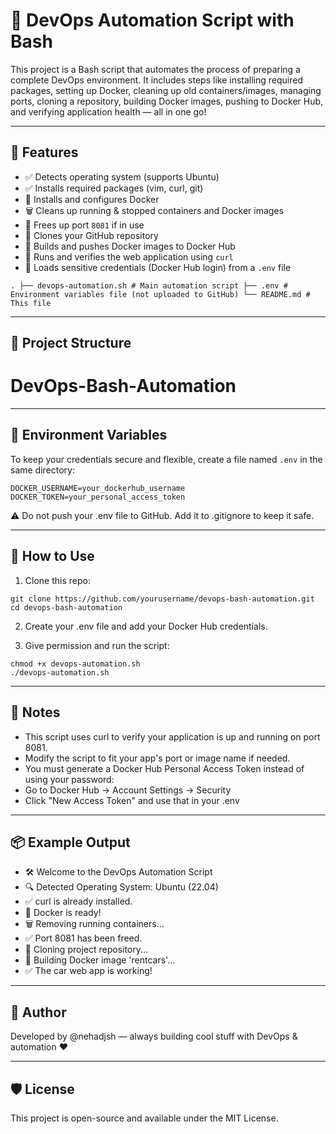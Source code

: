 # 🚀 DevOps Automation Script with Bash

This project is a Bash script that automates the process of preparing a complete DevOps environment. It includes steps like installing required packages, setting up Docker, cleaning up old containers/images, managing ports, cloning a repository, building Docker images, pushing to Docker Hub, and verifying application health — all in one go!

---

## 🧰 Features

- ✅ Detects operating system (supports Ubuntu)
- ✅ Installs required packages (vim, curl, git)
- 🐳 Installs and configures Docker
- 🗑️ Cleans up running & stopped containers and Docker images
- 🔌 Frees up port `8081` if in use
- 📁 Clones your GitHub repository
- 🔧 Builds and pushes Docker images to Docker Hub
- 🚀 Runs and verifies the web application using `curl`
- 🔐 Loads sensitive credentials (Docker Hub login) from a `.env` file
```
. ├── devops-automation.sh # Main automation script ├── .env # Environment variables file (not uploaded to GitHub) └── README.md # This file
```
---

## 📂 Project Structure

# DevOps-Bash-Automation


---

## 🔐 Environment Variables

To keep your credentials secure and flexible, create a file named `.env` in the same directory:

```
DOCKER_USERNAME=your_dockerhub_username
DOCKER_TOKEN=your_personal_access_token
```
⚠️ Do not push your .env file to GitHub. Add it to .gitignore to keep it safe.

---

## 🧪 How to Use
1. Clone this repo:

```
git clone https://github.com/yourusername/devops-bash-automation.git
cd devops-bash-automation
```
2. Create your .env file and add your Docker Hub credentials.

3. Give permission and run the script:

```
chmod +x devops-automation.sh
./devops-automation.sh
```

---

## 📝 Notes
- This script uses curl to verify your application is up and running on port 8081.
- Modify the script to fit your app's port or image name if needed.
- You must generate a Docker Hub Personal Access Token instead of using your password:
- Go to Docker Hub → Account Settings → Security
- Click "New Access Token" and use that in your .env

---

## 📦 Example Output
- 🛠️  Welcome to the DevOps Automation Script
- 🔍 Detected Operating System: Ubuntu (22.04)
- ✅ curl is already installed.
- 🐳 Docker is ready!
- 🗑️ Removing running containers...
- ✅ Port 8081 has been freed.
- 📁 Cloning project repository...
- 🐳 Building Docker image 'rentcars'...
- ✅ The car web app is working!

  
---

## 📌 Author
Developed by @nehadjsh — always building cool stuff with DevOps & automation ❤️

---

## 🛡️ License
This project is open-source and available under the MIT License.







